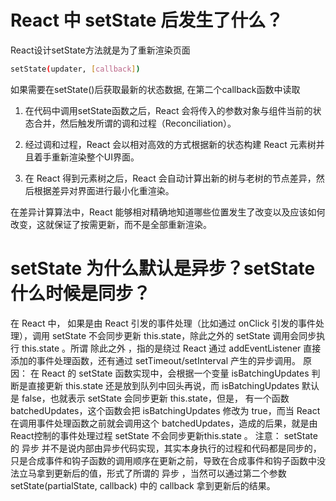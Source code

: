 # React 中 setState 后发生了什么？

React设计setState方法就是为了重新渲染页面

```sh
setState(updater, [callback])
```
如果需要在setState()后获取最新的状态数据, 在第二个callback函数中读取

1. 在代码中调用setState函数之后，React 会将传入的参数对象与组件当前的状态合并，然后触发所谓的调和过程（Reconciliation）。

2. 经过调和过程，React 会以相对高效的方式根据新的状态构建 React 元素树并且着手重新渲染整个UI界面。

3. 在 React 得到元素树之后，React 会自动计算出新的树与老树的节点差异，然后根据差异对界面进行最小化重渲染。

在差异计算算法中，React 能够相对精确地知道哪些位置发生了改变以及应该如何改变，这就保证了按需更新，而不是全部重新渲染。


# setState 为什么默认是异步？setState 什么时候是同步？ 

在 React 中，
如果是由 React 引发的事件处理（比如通过 onClick 引发的事件处理），调用 setState 不会同步更新 this.state，除此之外的 setState 调用会同步执行 this.state
。所谓
除此之外
，指的是绕过 React 通过 addEventListener 直接添加的事件处理函数，还有通过 setTimeout/setInterval 产生的异步调用。
原因：
在 React 的 setState 函数实现中，会根据一个变量 isBatchingUpdates 判断是直接更新 this.state 还是放到队列中回头再说，而 isBatchingUpdates 默认是 false，也就表示 setState 会同步更新 this.state，但是，
有一个函数 batchedUpdates，这个函数会把 isBatchingUpdates 修改为 true，而当 React 在调用事件处理函数之前就会调用这个 batchedUpdates，造成的后果，就是由React控制的事件处理过程 setState 不会同步更新this.state
。
注意：
setState 的
异步
并不是说内部由异步代码实现，其实本身执行的过程和代码都是同步的，只是合成事件和钩子函数的调用顺序在更新之前，导致在合成事件和钩子函数中没法立马拿到更新后的值，形式了所谓的
异步
，当然可以通过第二个参数 setState(partialState, callback) 中的 callback 拿到更新后的结果。